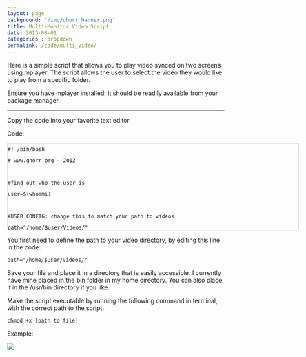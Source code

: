 ```yaml
---
layout: page
background: '/img/ghorr_banner.png'
title: Multi-Monitor Video Script
date: 2013-08-01
categories : dropdown
permalink: /code/multi_video/
---
```


Here is a simple script that allows you to play video synced on two screens using mplayer.  The script allows the user to select the video they would like to play from a specific folder.

Ensure you have mplayer installed; it should be readily available from your package manager.

____________________________________

Copy the code into your favorite text editor.

Code:

<div style="height: 200px; width: 675px; border: 1px solid #cccccc; font-style: normal; font-variant: normal; font-weight: normal; line-height: 26px; font-size-adjust: none; font-stretch: normal; overflow: auto;">
<div class="sites-codeblock sites-codesnippet-block">
<code>#! /bin/bash</code><br>
<code># www.ghorr.org - 2012</code><br>
<br>
<code>#find out who the user is</code><br>
<code>user=$(whoami)</code><br>
<br>
<code>#USER CONFIG: change this to match your path to videos</code><br>
<code>path="/home/$user/Videos/"</code><br>
<br>
<code>echo ""</code><br>
<br>
<code>#display list of videos</code><br>
<code>ls $path</code><br>
<code>echo ""</code><br>
<br>
<code>echo "Enter the name of the video you would like to play, include extension."</code><br>
<code>echo ""</code><br>
<code>read "video"</code><br>
<br>
<code>#launching the video with multimonitor support. Define one monitor as -xineramascreen 0 and the other as -xineramascreen 1; -nosound indicates the second video will be muted to avoid distortion.</code><br>
<code>mplayer -xineramascreen 0 -fs -framedrop "$path""$video" & mplayer -xineramascreen 1 -fs -framedrop -nosound "$path""$video"</code><br>

</div>
</div>

You first need to define the path to your video directory, by editing this line in the code:

<code>path="/home/$user/Videos/"</code>

Save your file and place it in a directory that is easily accessible.  I currently have mine placed in the bin folder in my home directory.  You can also place it in the /usr/bin directory if you like.

Make the script executable by running the following command in terminal, with the correct path to the script.

<code>chmod +x [path to file]</code>

Example:

![](../../img/code/2multi.png)
